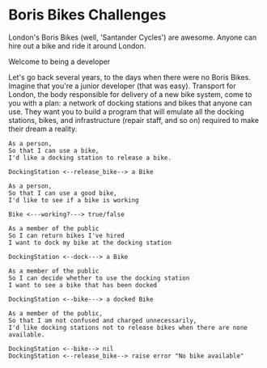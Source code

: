 # Boris Bikes Challenges

London's Boris Bikes (well, 'Santander Cycles') are awesome. Anyone can hire out a bike and ride it around London.

Welcome to being a developer

Let's go back several years, to the days when there were no Boris Bikes. Imagine that you're a junior developer (that was easy). Transport for London, the body responsible for delivery of a new bike system, come to you with a plan: a network of docking stations and bikes that anyone can use. They want you to build a program that will emulate all the docking stations, bikes, and infrastructure (repair staff, and so on) required to make their dream a reality.

```
As a person,
So that I can use a bike,
I'd like a docking station to release a bike.

DockingStation <--release_bike--> a Bike

As a person,
So that I can use a good bike,
I'd like to see if a bike is working

Bike <---working?---> true/false

As a member of the public
So I can return bikes I've hired
I want to dock my bike at the docking station

DockingStation <--dock---> a Bike

As a member of the public
So I can decide whether to use the docking station
I want to see a bike that has been docked

DockingStation <--bike---> a docked Bike

As a member of the public,
So that I am not confused and charged unnecessarily,
I'd like docking stations not to release bikes when there are none available.

DockingStation <--bike--> nil
DockingStation <--release_bike--> raise error "No bike available"

```